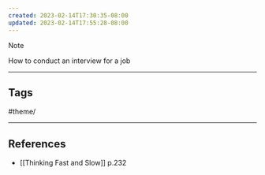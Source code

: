 ```yaml
---
created: 2023-02-14T17:30:35-08:00
updated: 2023-02-14T17:55:28-08:00
---
```



> [!NOTE]
> How to conduct an interview for a job

---
## Tags
#theme/

---
## References
- [[Thinking Fast and Slow]] p.232